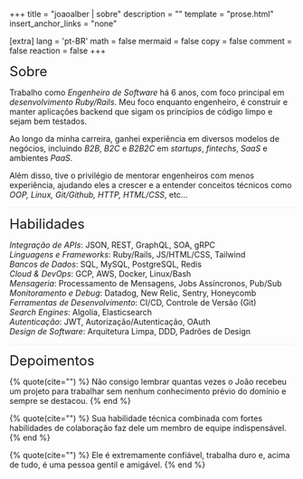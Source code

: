 +++
title = "joaoalber | sobre"
description = ""
template = "prose.html"
insert_anchor_links = "none"

[extra]
lang = 'pt-BR'
math = false
mermaid = false
copy = false
comment = false
reaction = false
+++

<font size="5">Sobre</font>

Trabalho como *Engenheiro de Software* há 6 anos, com foco principal em *desenvolvimento Ruby/Rails*. Meu foco enquanto engenheiro, é construir e manter aplicações backend que sigam os princípios de código limpo e sejam bem testados.

Ao longo da minha carreira, ganhei experiência em diversos modelos de negócios, incluindo *B2B*, *B2C* e *B2B2C* em *startups*, *fintechs*, *SaaS* e ambientes *PaaS*.

Além disso, tive o privilégio de mentorar engenheiros com menos experiência, ajudando eles a crescer e a entender conceitos técnicos como *OOP, Linux, Git/Github, HTTP, HTML/CSS*, etc...

<hr style="height: 1px; font-size: 10px; border: 0; background-color: black; opacity: 0.05;">

<font size="5">Habilidades</font>

*Integração de APIs*: JSON, REST, GraphQL, SOA, gRPC  
*Linguagens e Frameworks*: Ruby/Rails, JS/HTML/CSS, Tailwind  
*Bancos de Dados*: SQL, MySQL, PostgreSQL, Redis  
*Cloud & DevOps*: GCP, AWS, Docker, Linux/Bash  
*Mensageria*: Processamento de Mensagens, Jobs Assíncronos, Pub/Sub  
*Monitoramento e Debug*: Datadog, New Relic, Sentry, Honeycomb  
*Ferramentas de Desenvolvimento*: CI/CD, Controle de Versão (Git)  
*Search Engines*: Algolia, Elasticsearch  
*Autenticação*: JWT, Autorização/Autenticação, OAuth  
*Design de Software*: Arquitetura Limpa, DDD, Padrões de Design

<hr style="height: 1px; font-size: 10px; border: 0; background-color: black; opacity: 0.05;">

<font size="5">Depoimentos</font>

{% quote(cite="") %}
Não consigo lembrar quantas vezes o João recebeu um projeto para trabalhar sem nenhum conhecimento prévio do domínio e sempre se destacou.
{% end %}

{% quote(cite="") %}
Sua habilidade técnica combinada com fortes habilidades de colaboração faz dele um membro de equipe indispensável.
{% end %}

{% quote(cite="") %}
Ele é extremamente confiável, trabalha duro e, acima de tudo, é uma pessoa gentil e amigável.
{% end %}
